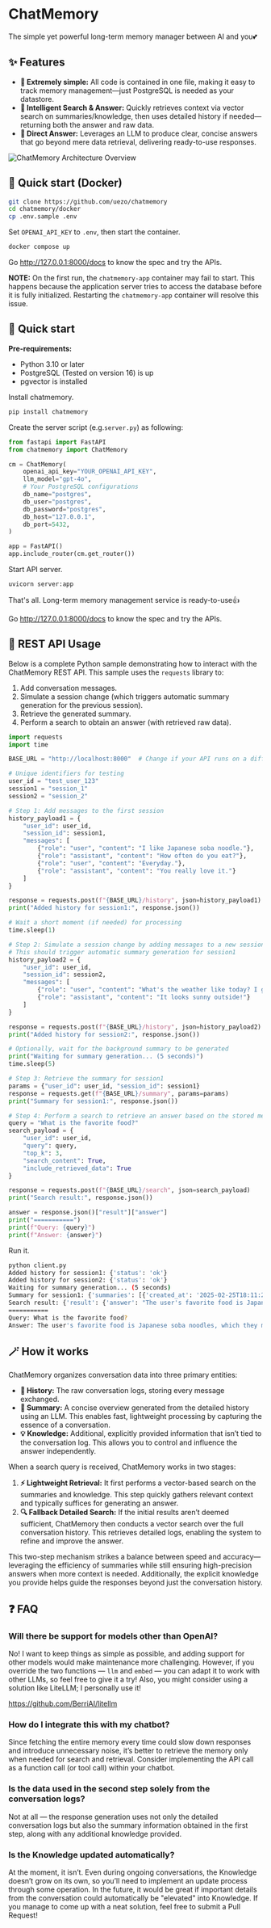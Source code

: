 # ChatMemory

The simple yet powerful long-term memory manager between AI and you💕


## ✨ Features

- **🌟 Extremely simple:** All code is contained in one file, making it easy to track memory management—just PostgreSQL is needed as your datastore.
- **🔎 Intelligent Search & Answer:** Quickly retrieves context via vector search on summaries/knowledge, then uses detailed history if needed—returning both the answer and raw data.
- **💬 Direct Answer:** Leverages an LLM to produce clear, concise answers that go beyond mere data retrieval, delivering ready-to-use responses.

![ChatMemory Architecture Overview](resources/chatmemory.png)


## 🐳 Quick start (Docker)

```sh
git clone https://github.com/uezo/chatmemory
cd chatmemory/docker
cp .env.sample .env
```

Set `OPENAI_API_KEY` to `.env`, then start the container.

```sh
docker compose up
```

Go http://127.0.0.1:8000/docs to know the spec and try the APIs.

**NOTE:** On the first run, the `chatmemory-app` container may fail to start. This happens because the application server tries to access the database before it is fully initialized. Restarting the `chatmemory-app` container will resolve this issue.


## 🚀 Quick start

**Pre-requirements:**

- Python 3.10 or later
- PostgreSQL (Tested on version 16) is up
- pgvector is installed


Install chatmemory.

```sh
pip install chatmemory
```

Create the server script (e.g.`server.py`) as following:

```python
from fastapi import FastAPI
from chatmemory import ChatMemory

cm = ChatMemory(
    openai_api_key="YOUR_OPENAI_API_KEY",
    llm_model="gpt-4o",
    # Your PostgreSQL configurations
    db_name="postgres",
    db_user="postgres",
    db_password="postgres",
    db_host="127.0.0.1",
    db_port=5432,
)

app = FastAPI()
app.include_router(cm.get_router())
```

Start API server.

```sh
uvicorn server:app
```

That's all. Long-term memory management service is ready-to-use👍

Go http://127.0.0.1:8000/docs to know the spec and try the APIs.


## 🧩 REST API Usage

Below is a complete Python sample demonstrating how to interact with the ChatMemory REST API. This sample uses the `requests` library to:

1. Add conversation messages.
2. Simulate a session change (which triggers automatic summary generation for the previous session).
3. Retrieve the generated summary.
4. Perform a search to obtain an answer (with retrieved raw data).

```python
import requests
import time

BASE_URL = "http://localhost:8000"  # Change if your API runs on a different host/port

# Unique identifiers for testing
user_id = "test_user_123"
session1 = "session_1"
session2 = "session_2"

# Step 1: Add messages to the first session
history_payload1 = {
    "user_id": user_id,
    "session_id": session1,
    "messages": [
        {"role": "user", "content": "I like Japanese soba noodle."},
        {"role": "assistant", "content": "How often do you eat?"},
        {"role": "user", "content": "Everyday."},
        {"role": "assistant", "content": "You really love it."}
    ]
}

response = requests.post(f"{BASE_URL}/history", json=history_payload1)
print("Added history for session1:", response.json())

# Wait a short moment (if needed) for processing
time.sleep(1)

# Step 2: Simulate a session change by adding messages to a new session
# This should trigger automatic summary generation for session1
history_payload2 = {
    "user_id": user_id,
    "session_id": session2,
    "messages": [
        {"role": "user", "content": "What's the weather like today? I go to shopping to Shibuya."},
        {"role": "assistant", "content": "It looks sunny outside!"}
    ]
}

response = requests.post(f"{BASE_URL}/history", json=history_payload2)
print("Added history for session2:", response.json())

# Optionally, wait for the background summary to be generated
print("Waiting for summary generation... (5 seconds)")
time.sleep(5)

# Step 3: Retrieve the summary for session1
params = {"user_id": user_id, "session_id": session1}
response = requests.get(f"{BASE_URL}/summary", params=params)
print("Summary for session1:", response.json())

# Step 4: Perform a search to retrieve an answer based on the stored memory
query = "What is the favorite food?"
search_payload = {
    "user_id": user_id,
    "query": query,
    "top_k": 3,
    "search_content": True,
    "include_retrieved_data": True
}

response = requests.post(f"{BASE_URL}/search", json=search_payload)
print("Search result:", response.json())

answer = response.json()["result"]["answer"]
print("===========")
print(f"Query: {query}")
print(f"Answer: {answer}")
```

Run it.

```sh
python client.py
Added history for session1: {'status': 'ok'}
Added history for session2: {'status': 'ok'}
Waiting for summary generation... (5 seconds)
Summary for session1: {'summaries': [{'created_at': '2025-02-25T18:11:22.895354', 'session_id': 'session_1', 'summary': "In a conversation, the user expresses their fondness for Japanese soba noodles, mentioning that they eat them every day. The assistant acknowledges the user's enthusiasm for the dish. \n\nKeywords: Japanese soba noodles, frequency, everyday."}]}
Search result: {'result': {'answer': "The user's favorite food is Japanese soba noodles, which they mention eating every day.", 'retrieved_data': "====\n\nConversation summary (2025-02-25 18:11:22.895354): In a conversation, the user expresses their fondness for Japanese soba noodles, mentioning that they eat them every day. The assistant acknowledges the user's enthusiasm for the dish. \n\nKeywords: Japanese soba noodles, frequency, everyday.\n\n"}}
===========
Query: What is the favorite food?
Answer: The user's favorite food is Japanese soba noodles, which they mention eating every day.
```


## 🪄 How it works

ChatMemory organizes conversation data into three primary entities:

- **📜 History:** The raw conversation logs, storing every message exchanged.
- **📑 Summary:** A concise overview generated from the detailed history using an LLM. This enables fast, lightweight processing by capturing the essence of a conversation.
- **💡 Knowledge:** Additional, explicitly provided information that isn’t tied to the conversation log. This allows you to control and influence the answer independently.

When a search query is received, ChatMemory works in two stages:

1. **⚡ Lightweight Retrieval:** It first performs a vector-based search on the summaries and knowledge. This step quickly gathers relevant context and typically suffices for generating an answer.
2. **🔍 Fallback Detailed Search:** If the initial results aren’t deemed sufficient, ChatMemory then conducts a vector search over the full conversation history. This retrieves detailed logs, enabling the system to refine and improve the answer.

This two-step mechanism strikes a balance between speed and accuracy—leveraging the efficiency of summaries while still ensuring high-precision answers when more context is needed. Additionally, the explicit knowledge you provide helps guide the responses beyond just the conversation history.


## ❓ FAQ

### Will there be support for models other than OpenAI?

No! I want to keep things as simple as possible, and adding support for other models would make maintenance more challenging. However, if you override the two functions — `llm` and `embed` — you can adapt it to work with other LLMs, so feel free to give it a try! Also, you might consider using a solution like LiteLLM; I personally use it!

https://github.com/BerriAI/litellm

### How do I integrate this with my chatbot?

Since fetching the entire memory every time could slow down responses and introduce unnecessary noise, it’s better to retrieve the memory only when needed for search and retrieval. Consider implementing the API call as a function call (or tool call) within your chatbot.

### Is the data used in the second step solely from the conversation logs?

Not at all — the response generation uses not only the detailed conversation logs but also the summary information obtained in the first step, along with any additional knowledge provided.

### Is the Knowledge updated automatically?

At the moment, it isn’t. Even during ongoing conversations, the Knowledge doesn’t grow on its own, so you’ll need to implement an update process through some operation. In the future, it would be great if important details from the conversation could automatically be "elevated" into Knowledge. If you manage to come up with a neat solution, feel free to submit a Pull Request!
